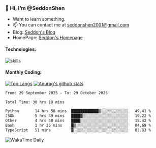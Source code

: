 ### 👋 Hi, I’m @SeddonShen
- Want to learn something.
- 📫 You can contact me at seddonshen2001@gmail.com
- Blog: [Seddon's Blog](https://seddonshen.github.io/)
- HomePage: [Seddon's Homepage](https://seddonshen.github.io/)

#### Technologies:

![skills](https://skillicons.dev/icons?i=scala,js,html,css,bootstrap,jquery,c,cpp,cloudflare,django,docker,flask,git,github,githubactions,linux,latex,mysql,nodejs,ps,php,pr,py,raspberrypi,redis,unreal,v,vscode,vue,bash)

#### Monthly Coding:
[![Top Langs](https://github-readme-stats.vercel.app/api/top-langs?username=seddonshen&show_icons=true&locale=en&layout=compact&hide=html&langs_count=8)](https://github.com/SeddonShen/)
[![Anurag's github stats](https://github-readme-stats.vercel.app/api?username=SeddonShen&count_private=true&show_icons=true)](https://github.com/anuraghazra/github-readme-stats)
<!--START_SECTION:waka-->

```txt
From: 29 September 2025 - To: 29 October 2025

Total Time: 30 hrs 18 mins

Python       14 hrs 58 mins  ████████████▒░░░░░░░░░░░░   49.41 %
JSON         5 hrs 49 mins   ████▓░░░░░░░░░░░░░░░░░░░░   19.22 %
Other        4 hrs 40 mins   ████░░░░░░░░░░░░░░░░░░░░░   15.42 %
Bash         1 hr 25 mins    █▒░░░░░░░░░░░░░░░░░░░░░░░   04.69 %
TypeScript   51 mins         ▓░░░░░░░░░░░░░░░░░░░░░░░░   02.83 %
```

<!--END_SECTION:waka-->

![WakaTime Daily](https://wakatime.com/share/@seddon2001/61a7e342-5f12-4fea-bf92-1fac161e97d6.svg)
<!---
SeddonShen/SeddonShen is a ✨ special ✨ repository because its `README.md` (this file) appears on your GitHub profile.
You can click the Preview link to take a look at your changes.
--->
